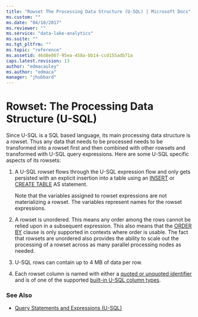 ```yaml
---
title: "Rowset The Processing Data Structure (U-SQL) | Microsoft Docs"
ms.custom: ""
ms.date: "04/10/2017"
ms.reviewer: ""
ms.service: "data-lake-analytics"
ms.suite: ""
ms.tgt_pltfrm: ""
ms.topic: "reference"
ms.assetid: 46d8e867-95ea-458a-bb14-ccd155adb71a
caps.latest.revision: 13
author: "edmacauley"
ms.author: "edmaca"
manager: "jhubbard"
---
```

# Rowset: The Processing Data Structure (U-SQL)
Since U-SQL is a SQL based language, its main processing data structure is a rowset. Thus any data that needs to be processed needs to be transformed into a rowset first and then combined with other rowsets and transformed with U-SQL query expressions. Here are some U-SQL specific aspects of its rowsets:    
1.  A U-SQL rowset flows through the U-SQL expression flow and only gets persisted with an explicit insertion into a table using an [INSERT](insert-u-sql.md) or [CREATE TABLE](create-table-u-sql-overview.md) AS statement.  
  
     Note that the variables assigned to rowset expressions are not materializing a rowset. The variables represent names for the rowset expressions.    
  
2.  A rowset is unordered. This means any order among the rows cannot be relied upon in a subsequent expression.  This also means that the [ORDER BY](order-by-and-offset-fetch-clause-u-sql.md) clause is only supported in contexts where order is usable. The fact that rowsets are unordered also provides the ability to scale out the processing of a rowset across as many parallel processing nodes as needed.   
    
3.  U-SQL rows can contain up to 4 MB of data per row.   

4.  Each rowset column is named with either a [quoted or unquoted identifier](u-sql-identifiers.md) and is of one of the supported [built-in U-SQL column types](built-in-u-sql-types.md).    

### See Also
* [Query Statements and Expressions (U-SQL)](query-statements-and-expressions-u-sql.md) 
